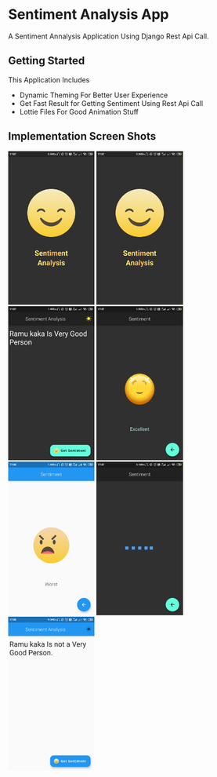 # Sentiment Analysis App

A Sentiment Annalysis Application Using Django Rest Api Call.

## Getting Started

This Application Includes 
- Dynamic Theming For Better User Experience
- Get Fast Result for Getting Sentiment Using Rest Api Call
- Lottie Files For Good Animation Stuff

## Implementation Screen Shots 


<img src="https://raw.githubusercontent.com/Tirth7545/sentiment_analysis/master/Images/ss5.jpg" height="35%" width="35%"  alt="Normal dialog Demo"/> 
<img src="https://raw.githubusercontent.com/Tirth7545/sentiment_analysis/master/Images/ss5.jpg" height="35%" width="35%"  alt="Normal dialog Demo"/> 

<img src="https://raw.githubusercontent.com/Tirth7545/sentiment_analysis/master/Images/ss1.jpg" height="35%" width="35%"  alt="Normal dialog Demo"/> 
<img src="https://raw.githubusercontent.com/Tirth7545/sentiment_analysis/master/Images/ss7.jpg" height="35%" width="35%"  alt="Normal dialog Demo"/> 

<img src="https://raw.githubusercontent.com/Tirth7545/sentiment_analysis/master/Images/ss2.jpg"   height="35%" width="35%" alt="Download dialog Demo" />

<img src="https://raw.githubusercontent.com/Tirth7545/sentiment_analysis/master/Images/ss4.jpg" height="35%" width="35%"  alt="Normal dialog Demo"/> 
<img src="https://raw.githubusercontent.com/Tirth7545/sentiment_analysis/master/Images/ss6.jpg" height="35%" width="35%"  alt="Normal dialog Demo"/> 
